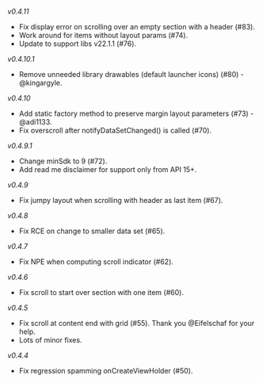*v0.4.11*
- Fix display error on scrolling over an empty section with a header (#83).
- Work around for items without layout params (#74).
- Update to support libs v22.1.1 (#76).

*v0.4.10.1*
- Remove unneeded library drawables (default launcher icons) (#80) - @kingargyle.

*v0.4.10*
- Add static factory method to preserve margin layout parameters (#73) - @adi1133.
- Fix overscroll after notifyDataSetChanged() is called (#70).

*v0.4.9.1*
- Change minSdk to 9 (#72).
- Add read me disclaimer for support only from API 15+.

*v0.4.9*
- Fix jumpy layout when scrolling with header as last item (#67).

*v0.4.8*
- Fix RCE on change to smaller data set (#65).

*v0.4.7*
- Fix NPE when computing scroll indicator (#62).

*v0.4.6*
- Fix scroll to start over section with one item (#60).

*v0.4.5*
- Fix scroll at content end with grid (#55). Thank you @Eifelschaf for your help.
- Lots of minor fixes.

*v0.4.4*
- Fix regression spamming onCreateViewHolder (#50).

